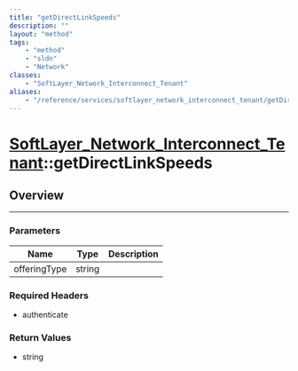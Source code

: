 ```yaml
---
title: "getDirectLinkSpeeds"
description: ""
layout: "method"
tags:
    - "method"
    - "sldn"
    - "Network"
classes:
    - "SoftLayer_Network_Interconnect_Tenant"
aliases:
    - "/reference/services/softlayer_network_interconnect_tenant/getDirectLinkSpeeds"
---
```

# [SoftLayer_Network_Interconnect_Tenant](/reference/services/SoftLayer_Network_Interconnect_Tenant)::getDirectLinkSpeeds





## Overview 


-----

### Parameters 
|Name | Type | Description |
| --- | --- | --- |
|offeringType| string| |


### Required Headers
* authenticate


### Return Values
* string





